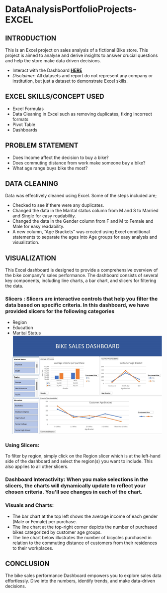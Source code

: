 # DataAnalysisPortfolioProjects-EXCEL

## INTRODUCTION
This is an Excel project on sales analysis of a fictional Bike store.
This project is aimed to analyse and derive insights to answer crucial questions and help the store make data driven decisions.
* Interact with the Dashboard [**HERE**](https://1drv.ms/x/c/e95b1faf3ec43e06/ETCMb8B9goFKrdUhTSQVntEBD5jMsrZS7fs8TDVSbnfLjw?e=39Cj5U)
* _Disclaimer_: All datasets and report do not represent any company or institution, but just a dataset to demonstrate Excel skills.

## EXCEL SKILLS/CONCEPT USED 
* Excel Formulas
*	Data Cleaning in Excel such as removing duplicates, fixing Incorrect formats 
*	Pivot Table
*	Dashboards

## PROBLEM STATEMENT
*	Does Income affect the decision to buy a bike?
*	Does commuting distance from work make someone buy a bike?
*	What age range buys bike the most?

## DATA CLEANING
Data was effectively cleaned using Excel. Some of the steps included are;
*	Checked to see if there were any duplicates.
*	Changed the data in the Marital status column from M and S to Married and Single for easy readability.
*	Changed the data in the Gender column from F and M to Female and Male for easy readability.
*	A new column, “Age Brackets” was created using Excel conditional statements to separate the ages into Age groups for easy analysis and visualization.

## VISUALIZATION
This Excel dashboard is designed to provide a comprehensive overview of the bike company's sales performance. The dashboard consists of several key components, including line charts, a bar chart, and slicers for filtering the data.

### **Slicers** : Slicers are interactive controls that help you filter the data based on specific criteria. In this dashboard, we have provided slicers for the following categories
*	Region
*	Education
*	Marital Status
![This is a picture of the Bike Sales Dashboard](https://github.com/anthonyrere/DataAnalysisPortfolioProjects-EXCEL/blob/main/ExcelBikeSalesDashboard.jpg)

### **Using Slicers**:
To filter by region, simply click on the Region slicer which is at the left-hand side of the dashboard and select the region(s) you want to include. This also applies to all other slicers.

### **Dashboard Interactivity**: When you make selections in the slicers, the charts will dynamically update to reflect your chosen criteria. You'll see changes in each of the chart.

### **Visuals and Charts**:
*	The bar chart at the top left shows the average income of each gender (Male or Female) per purchase.
*	The line chart at the top-right corner depicts the number of purchased bikes categorized by customer age groups.
*	The line chart below illustrates the number of bicycles purchased in relation to the commuting distance of customers from their residences to their workplaces.

## CONCLUSION
The bike sales performance Dashboard empowers you to explore sales data effortlessly. Dive into the numbers, identify trends, and make data-driven decisions.
